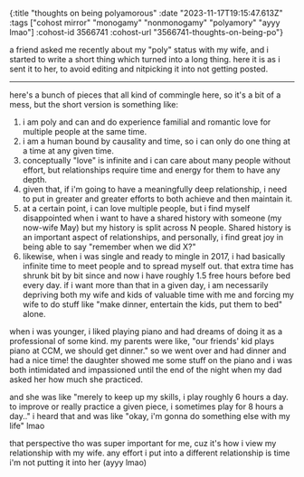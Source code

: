 {:title "thoughts on being polyamorous"
 :date "2023-11-17T19:15:47.613Z"
 :tags ["cohost mirror" "monogamy" "nonmonogamy" "polyamory" "ayyy lmao"]
 :cohost-id 3566741
 :cohost-url "3566741-thoughts-on-being-po"}

a friend asked me recently about my "poly" status with my wife, and i started to write a short thing which turned into a long thing. here it is as i sent it to her, to avoid editing and nitpicking it into not getting posted.

---

here's a bunch of pieces that all kind of commingle here, so it's a bit of a mess, but the short version is something like:

1. i am poly and can and do experience familial and romantic love for multiple people at the same time.
2. i am a human bound by causality and time, so i can only do one thing at a time at any given time.
3. conceptually "love" is infinite and i can care about many people without effort, but relationships require time and energy for them to have any depth.
4. given that, if i'm going to have a meaningfully deep relationship, i need to put in greater and greater efforts to both achieve and then maintain it.
5. at a certain point, i can love multiple people, but i find myself disappointed when i want to have a shared history with someone (my now-wife May) but my history is split across N people. Shared history is an important aspect of relationships, and personally, i find great joy in being able to say "remember when we did X?"
6. likewise, when i was single and ready to mingle in 2017, i had basically infinite time to meet people and to spread myself out. that extra time has shrunk bit by bit since and now i have roughly 1.5 free hours before bed every day. if i want more than that in a given day, i am necessarily depriving both my wife and kids of valuable time with me and forcing my wife to do stuff like "make dinner, entertain the kids, put them to bed" alone.

when i was younger, i liked playing piano and had dreams of doing it as a professional of some kind. my parents were like, "our friends' kid plays piano at CCM, we should get dinner." so we went over and had dinner and had a nice time! the daughter showed me some stuff on the piano and i was both intimidated and impassioned until the end of the night when my dad asked her how much she practiced.

and she was like "merely to keep up my skills, i play roughly 6 hours a day. to improve or really practice a given piece, i sometimes play for 8 hours a day.." i heard that and was like "okay, i'm gonna do something else with my life" lmao

that perspective tho was super important for me, cuz it's how i view my relationship with my wife. any effort i put into a different relationship is time i'm not putting it into her (ayyy lmao)